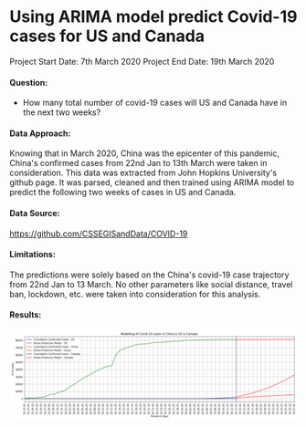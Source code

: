 # Using ARIMA model predict Covid-19 cases for US and Canada

Project Start Date: 7th March 2020 
Project End Date: 19th March 2020

#### Question:

- How many total number of covid-19 cases will US and Canada have in the next two weeks? 

#### Data Approach:

Knowing that in March 2020, China was the epicenter of this pandemic, China's confirmed cases from 22nd Jan to 13th March were taken in consideration.
This data was extracted from John Hopkins University's github page. It was parsed, cleaned and then trained using ARIMA model to predict the following two weeks of 
cases in US and Canada. 

#### Data Source: 

https://github.com/CSSEGISandData/COVID-19

#### Limitations:

The predictions were solely based on the China's covid-19 case trajectory from 22nd Jan to 13 March. No other parameters like social distance, travel ban, lockdown, etc. were taken into consideration for this analysis.

#### Results:

![](result_chart.PNG)